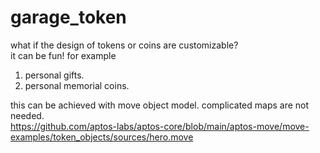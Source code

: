 # garage_token
what if the design of tokens or coins are customizable?  
it can be fun! for example
1. personal gifts.
1. personal memorial coins.

this can be achieved with move object model. complicated maps are not needed.  
https://github.com/aptos-labs/aptos-core/blob/main/aptos-move/move-examples/token_objects/sources/hero.move
